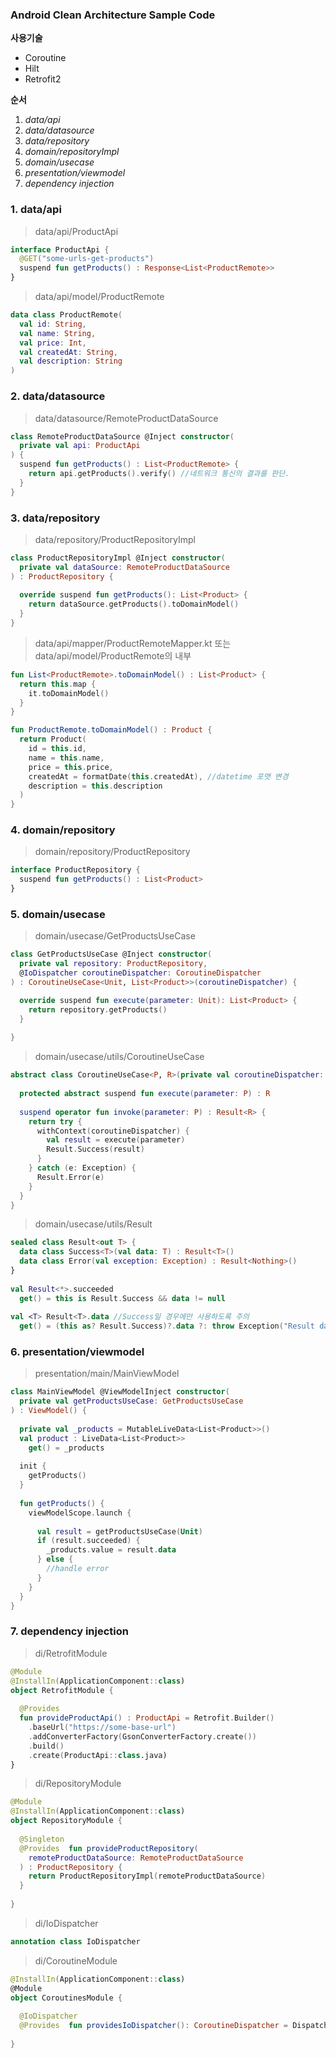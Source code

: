
### Android Clean Architecture Sample Code

**사용기술**
- Coroutine
- Hilt
- Retrofit2

**순서** 
1. *data/api*
2. *data/datasource*
3. *data/repository*
4. *domain/repositoryImpl*
5. *domain/usecase*
6. *presentation/viewmodel*
7. *dependency injection*

### 1. data/api

> data/api/ProductApi

```kotlin
interface ProductApi {  
  @GET("some-urls-get-products")  
  suspend fun getProducts() : Response<List<ProductRemote>>  
}
```

> data/api/model/ProductRemote

```kotlin
data class ProductRemote(  
  val id: String,  
  val name: String,  
  val price: Int,  
  val createdAt: String,  
  val description: String  
)  
```

### 2. data/datasource

> data/datasource/RemoteProductDataSource

```kotlin
class RemoteProductDataSource @Inject constructor(  
  private val api: ProductApi  
) {  
  suspend fun getProducts() : List<ProductRemote> {  
	return api.getProducts().verify() //네트워크 통신의 결과를 판단.
  }  
}
```

### 3. data/repository

> data/repository/ProductRepositoryImpl
```kotlin
class ProductRepositoryImpl @Inject constructor(  
  private val dataSource: RemoteProductDataSource  
) : ProductRepository {  
  
  override suspend fun getProducts(): List<Product> {  
    return dataSource.getProducts().toDomainModel()  
  }
}
```

> data/api/mapper/ProductRemoteMapper.kt 또는 data/api/model/ProductRemote의 내부

```kotlin
fun List<ProductRemote>.toDomainModel() : List<Product> {  
  return this.map {  
    it.toDomainModel()  
  }  
}

fun ProductRemote.toDomainModel() : Product {  
  return Product(  
    id = this.id,  
    name = this.name,  
    price = this.price,  
    createdAt = formatDate(this.createdAt), //datetime 포맷 변경
    description = this.description  
  )  
}
```

### 4. domain/repository

> domain/repository/ProductRepository

```kotlin
interface ProductRepository {  
  suspend fun getProducts() : List<Product>  
}
```

### 5. domain/usecase

> domain/usecase/GetProductsUseCase

```kotlin
class GetProductsUseCase @Inject constructor(  
  private val repository: ProductRepository,  
  @IoDispatcher coroutineDispatcher: CoroutineDispatcher  
) : CoroutineUseCase<Unit, List<Product>>(coroutineDispatcher) {  

  override suspend fun execute(parameter: Unit): List<Product> {  
    return repository.getProducts()  
  }
  
}
```

> domain/usecase/utils/CoroutineUseCase

```kotlin
abstract class CoroutineUseCase<P, R>(private val coroutineDispatcher: CoroutineDispatcher) {  
  
  protected abstract suspend fun execute(parameter: P) : R  
  
  suspend operator fun invoke(parameter: P) : Result<R> {  
    return try {  
      withContext(coroutineDispatcher) {  
        val result = execute(parameter)  
        Result.Success(result)  
      }  
    } catch (e: Exception) {  
      Result.Error(e)  
    } 
  }
}
```

> domain/usecase/utils/Result

```kotlin
sealed class Result<out T> {  
  data class Success<T>(val data: T) : Result<T>()  
  data class Error(val exception: Exception) : Result<Nothing>()  
}  
  
val Result<*>.succeeded  
  get() = this is Result.Success && data != null  
  
val <T> Result<T>.data //Success일 경우에만 사용하도록 주의
  get() = (this as? Result.Success)?.data ?: throw Exception("Result data is null")
```

### 6. presentation/viewmodel

> presentation/main/MainViewModel

```kotlin
class MainViewModel @ViewModelInject constructor(  
  private val getProductsUseCase: GetProductsUseCase  
) : ViewModel() {  
  
  private val _products = MutableLiveData<List<Product>>()  
  val product : LiveData<List<Product>>  
    get() = _products  
  
  init {  
    getProducts()  
  }  
  
  fun getProducts() {  
    viewModelScope.launch {  
    
      val result = getProductsUseCase(Unit)  
      if (result.succeeded) {  
        _products.value = result.data  
      } else {  
        //handle error  
      }  
    }  
  }  
}
```

### 7. dependency injection

> di/RetrofitModule

```kotlin
@Module  
@InstallIn(ApplicationComponent::class)  
object RetrofitModule {  
  
  @Provides  
  fun provideProductApi() : ProductApi = Retrofit.Builder()  
    .baseUrl("https://some-base-url")  
    .addConverterFactory(GsonConverterFactory.create())  
    .build()  
    .create(ProductApi::class.java)  
}
```

> di/RepositoryModule

```kotlin
@Module  
@InstallIn(ApplicationComponent::class)  
object RepositoryModule {  
  
  @Singleton  
  @Provides  fun provideProductRepository(  
    remoteProductDataSource: RemoteProductDataSource  
  ) : ProductRepository {  
    return ProductRepositoryImpl(remoteProductDataSource)  
  }  
  
}
```

> di/IoDispatcher

```kotlin
annotation class IoDispatcher
```

> di/CoroutineModule

```kotlin
@InstallIn(ApplicationComponent::class)  
@Module  
object CoroutinesModule {  
  
  @IoDispatcher  
  @Provides  fun providesIoDispatcher(): CoroutineDispatcher = Dispatchers.IO  
      
}
```
